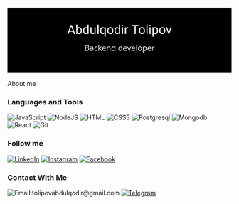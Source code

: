 <!-- ### Hi there 👋 -->

<!--
**Abdulqodir-Tolipov/abdulqodir-tolipov** is a ✨ _special_ ✨ repository because its `README.md` (this file) appears on your GitHub profile.

Here are some ideas to get you started:

- 🔭 I’m currently working on ...
- 🌱 I’m currently learning ...
- 👯 I’m looking to collaborate on ...
- 🤔 I’m looking for help with ...
- 💬 Ask me about ...
- 📫 How to reach me: ...
- 😄 Pronouns: ...
- ⚡ Fun fact: ...
-->

[![Header](https://github.com/Abdulqodir-Tolipov/abdulqodir-tolipov/blob/main/assets/guthub-header.png)](https://t.me/abdulqodir_tolipov)

About me

### Languages and Tools
![JavaScript](https://img.shields.io/badge/-JavaScript-152D32?style=for-the-badge&logo=javascript&logoColor=FEC260)
![NodeJS](https://img.shields.io/badge/-NodeJS-152D32?style=for-the-badge&logo=NodeJS&logoColor=3c873a)
![HTML](https://img.shields.io/badge/-HTML5-152D32?style=for-the-badge&logo=html5&logoColor=#185ADB)
![CSS3](https://img.shields.io/badge/-CSS3-152D32?style=for-the-badge&logo=css3&logoColor=1572B6)
![Postgresql](https://img.shields.io/badge/-Postgresql-152D32?style=for-the-badge&logo=postgresql&logoColor=008bb9)
![Mongodb](https://img.shields.io/badge/-Mongodb-152D32?style=for-the-badge&logo=mongodb&logoColor=4DB33D)
![React](https://img.shields.io/badge/-React-152D32?style=for-the-badge&logo=react&logoColor=61DBFB)
![Git](https://img.shields.io/badge/-Git-152D32?style=for-the-badge&logo=git&logoColor=f34f29)

### Follow me

[![LinkedIn](https://img.shields.io/badge/-LinkedIn-152D32?style=for-the-badge&logo=LinkedIn&logoColor=0A66C2)](https://www.linkedin.com/in/abdulqodir-tolipov-a4b929208)
[![Instagram](https://img.shields.io/badge/-Instagram-152D32?style=for-the-badge&logo=Instagram&logoColor=#E4405F)](https://www.instagram.com/tolipov_abdulqodir)
[![Facebook](https://img.shields.io/badge/-Facebook-152D32?style=for-the-badge&logo=Facebook&logoColor=#1877F2)](https://www.facebook.com/abdulqodir.tolipov)

### Contact With Me

![Email:tolipovabdulqodir@gmail.com](https://img.shields.io/badge/-tolipovabdulqodir@gmail.com-152D32?style=for-the-badge&logo=Gmail&logoColor=#EA4335)
[![Telegram](https://img.shields.io/badge/-Telegram-152D32?style=for-the-badge&logo=Telegram&logoColor=#26A5E4)](https://t.me/abdulqodir_tolipov)